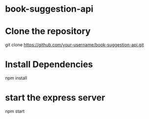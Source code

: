# book-suggestion-api

# Clone the repository

git clone https://github.com/your-username/book-suggestion-api.git

# Install Dependencies

npm install

# start the express server

npm start



